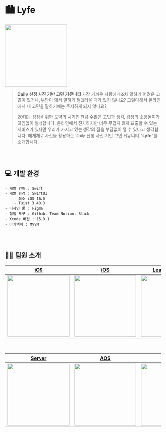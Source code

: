 # 🏙️ Lyfe
<img src = "https://avatars.githubusercontent.com/u/140504348?s=200&v=4" width = "200">

> **Daily 신청 사진 기반 고민 커뮤니티**
> 가장 가까운 사람에게조차 말하기 어려운 고민이 있거나, 부담이 돼서 말하기 껄끄러울 때가 있지 않나요?
> 그렇다해서 온라인에서 내 고민을 말하기에는 주저하게 되지 않나요?
> 
> 20대는 성장을 위한 도약의 시기인 만큼 수많은 고민과 생각, 감정의 소용돌이가 끊임없이 발생합니다.
> 온라인에서 진지하지만 너무 무겁지 않게 표출할 수 있는 서비스가 있다면 우리가 가지고 있는 생각의 짐을 부담없이 덜 수 있다고 생각합니다. 매개체로 사진을 활용하는 Daily 신청 사진 기반 고민 커뮤니티 "**Lyfe**"를 소개합니다.

<br>
<br>

## 💻  개발 환경
```
- 개발 언어 : Swift
- 개발 환경 : SwiftUI
    - 최소 iOS 16.0
    - Tuist 3.40.0
- 디자인 툴 : Figma
- 협업 도구 : Github, Team Notion, Slack
- Xcode 버전 : 15.0.1
- 아키텍처 : MVVM
```
<br>
<br>



## 🧑‍💻 팀원 소개

<div align="center">

| [iOS](https://github.com/syss220211) | [iOS](https://github.com/rainbow1106) | [Leader & Server](https://github.com/sectionr0) | [iOS](https://github.com/koserim) |
| :-----------------------------------: | :-----------------------------------: | :----------------------------------------: | :----------------------------------------: |
| <img src="https://avatars.githubusercontent.com/u/110394722?v=4" width="200"> | <img src="https://avatars.githubusercontent.com/u/6710386?v=4" width="200"> | <img src="https://avatars.githubusercontent.com/u/55054505?v=4" width="200"> | <img src="https://avatars.githubusercontent.com/u/37361629?v=4" width="200"> |

</div>

<br>

<div align="center">

| [Server](https://github.com/superkkj) | [AOS](https://github.com/JGeun) | [AOS](https://github.com/Moonsyn) |
| :-----------------------------------: | :------------------------------: | :------------------------------: |
| <img src="https://avatars.githubusercontent.com/u/16055117?v=4" width="200"> | <img src="https://avatars.githubusercontent.com/u/68798525?v=4" width="200"> | <img src="https://avatars.githubusercontent.com/u/46263514?v=4" width="200"> |

</div>
